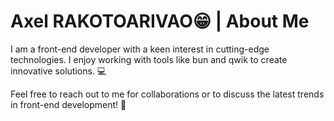 # Axel RAKOTOARIVAO😁 | About Me
I am a front-end developer with a keen interest in cutting-edge technologies. I enjoy working with tools like bun and qwik to create innovative solutions. 💻

Feel free to reach out to me for collaborations or to discuss the latest trends in front-end development! 🌟
